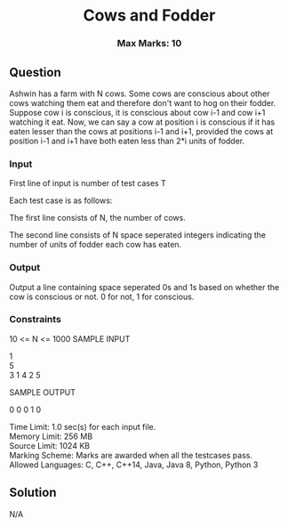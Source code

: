 <h1 align="center">Cows and Fodder</h1>
<h3 align="center">Max Marks: 10</h3>

## Question

<p>Ashwin has a farm with N cows. Some cows are conscious about other cows watching them eat and therefore don't want to hog on their fodder. Suppose cow i is conscious, it is conscious about cow i-1 and cow i+1 watching it eat. Now, we can say a cow at position i is conscious if it has eaten lesser than the cows at positions i-1 and i+1, provided the cows at position i-1 and i+1 have both eaten less than 2*i units of fodder.</p>

### Input
<p>First line of input is number of test cases T

Each test case is as follows:

The first line consists of N, the number of cows.

The second line consists of N space seperated integers indicating the number of units of fodder each cow has eaten.</p>

### Output
<p>Output a line containing space seperated 0s and 1s based on whether the cow is conscious or not. 0 for not, 1 for conscious.
</p>

### Constraints
<p>
10 <= N <= 1000
SAMPLE INPUT

1<br>
5<br>
3 1 4 2 5

SAMPLE OUTPUT

0 0 0 1 0
</p>


Time Limit: 1.0 sec(s) for each input file.<br>
Memory Limit: 256 MB<br>
Source Limit: 1024 KB<br>
Marking Scheme: Marks are awarded when all the testcases pass.<br>
Allowed Languages: C, C++, C++14, Java, Java 8, Python, Python 3<br>

## Solution
N/A


